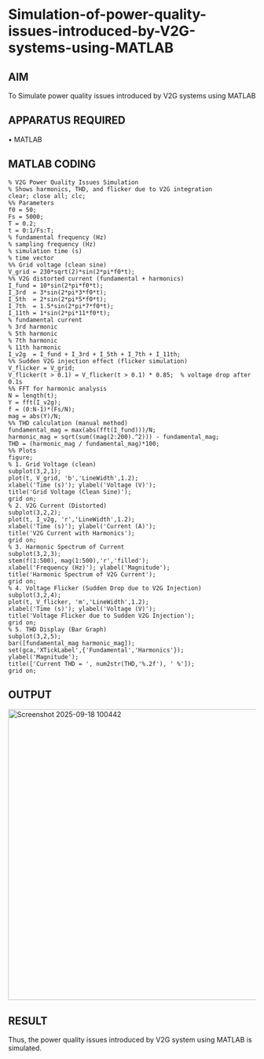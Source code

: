 # Simulation-of-power-quality-issues-introduced-by-V2G-systems-using-MATLAB
## AIM
To Simulate power quality issues introduced by V2G systems using MATLAB

## APPARATUS REQUIRED
•	MATLAB

## MATLAB CODING
```
% V2G Power Quality Issues Simulation 
% Shows harmonics, THD, and flicker due to V2G integration 
clear; close all; clc; 
%% Parameters 
f0 = 50;              
Fs = 5000;            
T = 0.2;              
t = 0:1/Fs:T;         
% fundamental frequency (Hz) 
% sampling frequency (Hz) 
% simulation time (s) 
% time vector 
%% Grid voltage (clean sine) 
V_grid = 230*sqrt(2)*sin(2*pi*f0*t); 
%% V2G distorted current (fundamental + harmonics) 
I_fund = 10*sin(2*pi*f0*t);        
I_3rd  = 3*sin(2*pi*3*f0*t);       
I_5th  = 2*sin(2*pi*5*f0*t);       
I_7th  = 1.5*sin(2*pi*7*f0*t);     
I_11th = 1*sin(2*pi*11*f0*t);      
% fundamental current 
% 3rd harmonic 
% 5th harmonic 
% 7th harmonic 
% 11th harmonic 
I_v2g  = I_fund + I_3rd + I_5th + I_7th + I_11th; 
%% Sudden V2G injection effect (flicker simulation) 
V_flicker = V_grid; 
V_flicker(t > 0.1) = V_flicker(t > 0.1) * 0.85;  % voltage drop after 0.1s 
%% FFT for harmonic analysis 
N = length(t); 
Y = fft(I_v2g); 
f = (0:N-1)*(Fs/N); 
mag = abs(Y)/N; 
%% THD calculation (manual method) 
fundamental_mag = max(abs(fft(I_fund)))/N; 
harmonic_mag = sqrt(sum((mag(2:200).^2))) - fundamental_mag;  
THD = (harmonic_mag / fundamental_mag)*100; 
%% Plots 
figure; 
% 1. Grid Voltage (clean) 
subplot(3,2,1); 
plot(t, V_grid, 'b','LineWidth',1.2); 
xlabel('Time (s)'); ylabel('Voltage (V)'); 
title('Grid Voltage (Clean Sine)'); 
grid on; 
% 2. V2G Current (Distorted) 
subplot(3,2,2); 
plot(t, I_v2g, 'r','LineWidth',1.2); 
xlabel('Time (s)'); ylabel('Current (A)'); 
title('V2G Current with Harmonics'); 
grid on; 
% 3. Harmonic Spectrum of Current 
subplot(3,2,3); 
stem(f(1:500), mag(1:500),'r','filled'); 
xlabel('Frequency (Hz)'); ylabel('Magnitude'); 
title('Harmonic Spectrum of V2G Current'); 
grid on; 
% 4. Voltage Flicker (Sudden Drop due to V2G Injection) 
subplot(3,2,4); 
plot(t, V_flicker, 'm','LineWidth',1.2); 
xlabel('Time (s)'); ylabel('Voltage (V)'); 
title('Voltage Flicker due to Sudden V2G Injection'); 
grid on; 
% 5. THD Display (Bar Graph) 
subplot(3,2,5); 
bar([fundamental_mag harmonic_mag]); 
set(gca,'XTickLabel',{'Fundamental','Harmonics'}); 
ylabel('Magnitude'); 
title(['Current THD = ', num2str(THD,'%.2f'), ' %']); 
grid on;
```
## OUTPUT
<img width="643" height="592" alt="Screenshot 2025-09-18 100442" src="https://github.com/user-attachments/assets/8efa6d51-7002-4bd3-acfa-dfc8225337fc" />

## RESULT
Thus, the power quality issues introduced by V2G system using MATLAB is simulated.

